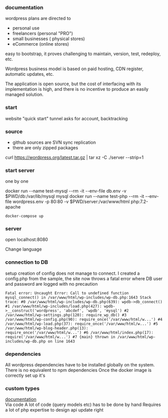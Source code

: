 ### documentation

wordpress plans are directed to

- personal use
- freelancers (personal "PRO")
- small businesses ( physical stores)
- eCommerce (online stores)

easy to bootstrap, it proves challenging to maintain, version, test, redeploy, etc.

Wordpress business model is based on paid hosting, CDN register, automatic updates, etc.

The application is open source, but the cost of interfacing with its implementation is high, and there is no incentive to produce an easily managed solution.

### start

website "quick start" tunnel asks for account, backtracking

### source

- github sources are SVN sync replication
- there are only zipped packages

curl https://wordpress.org/latest.tar.gz | tar xz -C ./server --strip=1

### start server

one by one

docker run --name test-mysql --rm -it --env-file db.env -v $PWD/db:/var/lib/mysql mysql
docker run --name test-php --rm -it --env-file wordpress.env -p 80:80 -v $PWD/server:/var/www/html php:7.2-apache

`docker-compose up`

### server

open localhost:8080

Change language

### connection to DB

setup creation of config does not manage to connect.
I created a config.php from the sample, the site now throws a fatal error where DB user and password are logged with no precaution

`Fatal error: Uncaught Error: Call to undefined function mysql_connect() in /var/www/html/wp-includes/wp-db.php:1643 Stack trace: #0 /var/www/html/wp-includes/wp-db.php(639): wpdb->db_connect() #1 /var/www/html/wp-includes/load.php(427): wpdb->__construct('wordpress', 'abcdef', 'wpdb', 'mysql') #2 /var/www/html/wp-settings.php(120): require_wp_db() #3 /var/www/html/wp-config.php(90): require_once('/var/www/html/w...') #4 /var/www/html/wp-load.php(37): require_once('/var/www/html/w...') #5 /var/www/html/wp-blog-header.php(13): require_once('/var/www/html/w...') #6 /var/www/html/index.php(17): require('/var/www/html/w...') #7 {main} thrown in /var/www/html/wp-includes/wp-db.php on line 1643`

### dependencies

All wordpress dependencies have to be installed globally on the system.
There is no equivalent to npm dependencies
Once the docker image is correctly set up it's

### custom types

[documentation](https://wordpress.org/support/article/post-types/#custom-post-types)  
Via code
A lot of code (query models etc) has to be done by hand
Requires a lot of php expertise to design api update right
